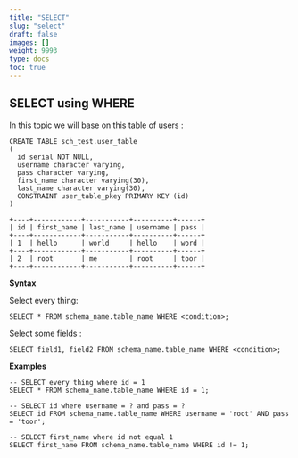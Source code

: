 ```yaml
---
title: "SELECT"
slug: "select"
draft: false
images: []
weight: 9993
type: docs
toc: true
---
```


## SELECT using WHERE
In this topic we will base on this table of users :

    CREATE TABLE sch_test.user_table
    (
      id serial NOT NULL,
      username character varying,
      pass character varying,
      first_name character varying(30),
      last_name character varying(30),
      CONSTRAINT user_table_pkey PRIMARY KEY (id)
    )

    +----+------------+-----------+----------+------+
    | id | first_name | last_name | username | pass |   
    +----+------------+-----------+----------+------+
    | 1  | hello      | world     | hello    | word |   
    +----+------------+-----------+----------+------+
    | 2  | root       | me        | root     | toor |   
    +----+------------+-----------+----------+------+


**Syntax**

Select every thing:

    SELECT * FROM schema_name.table_name WHERE <condition>;

Select some fields :

    SELECT field1, field2 FROM schema_name.table_name WHERE <condition>;

**Examples**
    
    -- SELECT every thing where id = 1
    SELECT * FROM schema_name.table_name WHERE id = 1;

    -- SELECT id where username = ? and pass = ?
    SELECT id FROM schema_name.table_name WHERE username = 'root' AND pass = 'toor';

    -- SELECT first_name where id not equal 1
    SELECT first_name FROM schema_name.table_name WHERE id != 1;

